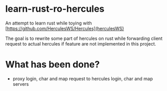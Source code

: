 # learn-rust-ro-hercules

An attempt to learn rust while toying with [https://github.com/HerculesWS/Hercules](herculesWS)

The goal is to rewrite some part of hercules on rust while forwarding client request to actual hercules if feature are not implemented in this project.

# What has been done?
- proxy login, char and map request to hercules login, char and map servers
